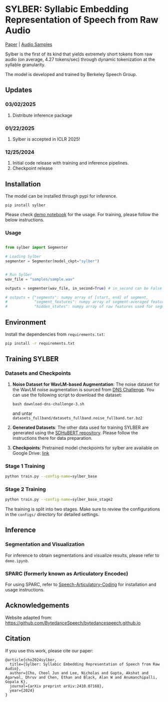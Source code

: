 # SYLBER: Syllabic Embedding Representation of Speech from Raw Audio

[Paper](https://arxiv.org/abs/2410.07168) | [Audio Samples](https://berkeley-speech-group.github.io/sylber)

Sylber is the first of its kind that yields extremely short tokens from raw audio (on average, 4.27 tokens/sec) through dynamic tokenization at the syllable granularity.

The model is developed and trained by Berkeley Speech Group.


## Updates

### 03/02/2025
1. Distribute inference package

### 01/22/2025
1. Sylber is accepted in ICLR 2025!

### 12/25/2024
1. Initial code release with training and inference pipelines.
2. Checkpoint release

## Installation

The model can be installed through pypi for inference. 

```
pip install sylber
```
Please check [demo notebook](demo.ipynb) for the usage.
For training, please follow the below instructions.

### Usage

```python

from sylber import Segmenter

# Loading Sylber
segmenter = Segmenter(model_ckpt="sylber")


# Run Sylber
wav_file = "samples/sample.wav"

outputs = segmenter(wav_file, in_second=True) # in_second can be False to output segments in frame numbers.

# outputs = {"segments": numpy array of [start, end] of segment,
#            "segment_features": numpy array of segment-averaged features,
#            "hidden_states": numpy array of raw features used for segmentation.
```


## Environment

Install the dependencies from `requirements.txt`:
```bash
pip install -r requirements.txt
```

## Training SYLBER

### Datasets and Checkpoints

1. **Noise Dataset for WavLM-based Augmentation**: The noise dataset for the WavLM noise augmentation is sourced from [DNS Challenge](https://github.com/microsoft/DNS-Challenge). You can use the following script to download the dataset:
   ```
   bash download-dns-challenge-3.sh
   ```
    and untar `datasets_fullband/datasets_fullband.noise_fullband.tar.bz2`

2. **Generated Datasets**: The other data used for training SYLBER are generated using the [SDHuBERT repository](https://github.com/cheoljun95/sdhubert). Please follow the instructions there for data preparation.

3. **Checkpoints**: Pretrained model checkpoints for sylber are available on Google Drive: [link](https://drive.google.com/drive/folders/1Savigp6jnLKIAZ-6nwKkIwJ8Us1CkG5e?usp=sharing)

### Stage 1 Training
```bash
python train.py --config-name=sylber_base
```

### Stage 2 Training
```bash
python train.py --config-name=sylber_base_stage2
```

The training is split into two stages. Make sure to review the configurations in the `configs/` directory for detailed settings.

## Inference

### Segmentation and Visualization

For inference to obtain segmentations and visualize results, please refer to `demo.ipynb`.

### SPARC (formerly known as Articulatory Encodec)

For using SPARC, refer to [Speech-Articulatory-Coding](https://github.com/Berkeley-Speech-Group/Speech-Articulatory-Coding) for installation and usage instructions.



## Acknowledgements

Website adapted from: https://github.com/BytedanceSpeech/bytedancespeech.github.io

## Citation

If you use this work, please cite our paper:
```
@article{cho2024sylber,
  title={Sylber: Syllabic Embedding Representation of Speech from Raw Audio},
  author={Cho, Cheol Jun and Lee, Nicholas and Gupta, Akshat and Agarwal, Dhruv and Chen, Ethan and Black, Alan W and Anumanchipalli, Gopala K},
  journal={arXiv preprint arXiv:2410.07168},
  year={2024}
}
```
